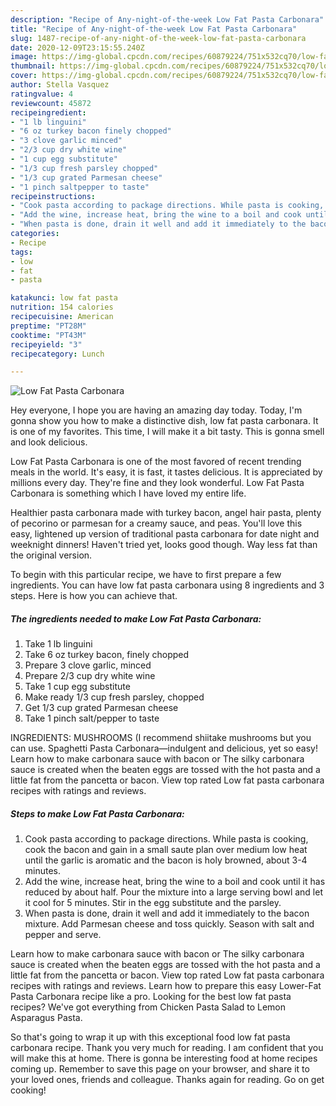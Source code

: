```yaml
---
description: "Recipe of Any-night-of-the-week Low Fat Pasta Carbonara"
title: "Recipe of Any-night-of-the-week Low Fat Pasta Carbonara"
slug: 1487-recipe-of-any-night-of-the-week-low-fat-pasta-carbonara
date: 2020-12-09T23:15:55.240Z
image: https://img-global.cpcdn.com/recipes/60879224/751x532cq70/low-fat-pasta-carbonara-recipe-main-photo.jpg
thumbnail: https://img-global.cpcdn.com/recipes/60879224/751x532cq70/low-fat-pasta-carbonara-recipe-main-photo.jpg
cover: https://img-global.cpcdn.com/recipes/60879224/751x532cq70/low-fat-pasta-carbonara-recipe-main-photo.jpg
author: Stella Vasquez
ratingvalue: 4
reviewcount: 45872
recipeingredient:
- "1 lb linguini"
- "6 oz turkey bacon finely chopped"
- "3 clove garlic minced"
- "2/3 cup dry white wine"
- "1 cup egg substitute"
- "1/3 cup fresh parsley chopped"
- "1/3 cup grated Parmesan cheese"
- "1 pinch saltpepper to taste"
recipeinstructions:
- "Cook pasta according to package directions. While pasta is cooking, cook the bacon and gain in a small saute plan over medium low heat until the garlic is aromatic and the bacon is holy browned, about 3-4 minutes."
- "Add the wine, increase heat, bring the wine to a boil and cook until it has reduced by about half. Pour the mixture into a large serving bowl and let it cool for 5 minutes. Stir in the egg substitute and the parsley."
- "When pasta is done, drain it well and add it immediately to the bacon mixture. Add Parmesan cheese and toss quickly. Season with salt and pepper and serve."
categories:
- Recipe
tags:
- low
- fat
- pasta

katakunci: low fat pasta 
nutrition: 154 calories
recipecuisine: American
preptime: "PT28M"
cooktime: "PT43M"
recipeyield: "3"
recipecategory: Lunch

---
```



![Low Fat Pasta Carbonara](https://img-global.cpcdn.com/recipes/60879224/751x532cq70/low-fat-pasta-carbonara-recipe-main-photo.jpg)

Hey everyone, I hope you are having an amazing day today. Today, I'm gonna show you how to make a distinctive dish, low fat pasta carbonara. It is one of my favorites. This time, I will make it a bit tasty. This is gonna smell and look delicious.

Low Fat Pasta Carbonara is one of the most favored of recent trending meals in the world. It's easy, it is fast, it tastes delicious. It is appreciated by millions every day. They're fine and they look wonderful. Low Fat Pasta Carbonara is something which I have loved my entire life.

Healthier pasta carbonara made with turkey bacon, angel hair pasta, plenty of pecorino or parmesan for a creamy sauce, and peas. You&#39;ll love this easy, lightened up version of traditional pasta carbonara for date night and weeknight dinners! Haven&#39;t tried yet, looks good though. Way less fat than the original version.


To begin with this particular recipe, we have to first prepare a few ingredients. You can have low fat pasta carbonara using 8 ingredients and 3 steps. Here is how you can achieve that.

<!--inarticleads1-->

##### The ingredients needed to make Low Fat Pasta Carbonara:

1. Take 1 lb linguini
1. Take 6 oz turkey bacon, finely chopped
1. Prepare 3 clove garlic, minced
1. Prepare 2/3 cup dry white wine
1. Take 1 cup egg substitute
1. Make ready 1/3 cup fresh parsley, chopped
1. Get 1/3 cup grated Parmesan cheese
1. Take 1 pinch salt/pepper to taste


INGREDIENTS: MUSHROOMS (I recommend shiitake mushrooms but you can use. Spaghetti Pasta Carbonara—indulgent and delicious, yet so easy! Learn how to make carbonara sauce with bacon or The silky carbonara sauce is created when the beaten eggs are tossed with the hot pasta and a little fat from the pancetta or bacon. View top rated Low fat pasta carbonara recipes with ratings and reviews. 

<!--inarticleads2-->

##### Steps to make Low Fat Pasta Carbonara:

1. Cook pasta according to package directions. While pasta is cooking, cook the bacon and gain in a small saute plan over medium low heat until the garlic is aromatic and the bacon is holy browned, about 3-4 minutes.
1. Add the wine, increase heat, bring the wine to a boil and cook until it has reduced by about half. Pour the mixture into a large serving bowl and let it cool for 5 minutes. Stir in the egg substitute and the parsley.
1. When pasta is done, drain it well and add it immediately to the bacon mixture. Add Parmesan cheese and toss quickly. Season with salt and pepper and serve.


Learn how to make carbonara sauce with bacon or The silky carbonara sauce is created when the beaten eggs are tossed with the hot pasta and a little fat from the pancetta or bacon. View top rated Low fat pasta carbonara recipes with ratings and reviews. Learn how to prepare this easy Lower-Fat Pasta Carbonara recipe like a pro. Looking for the best low fat pasta recipes? We&#39;ve got everything from Chicken Pasta Salad to Lemon Asparagus Pasta. 

So that's going to wrap it up with this exceptional food low fat pasta carbonara recipe. Thank you very much for reading. I am confident that you will make this at home. There is gonna be interesting food at home recipes coming up. Remember to save this page on your browser, and share it to your loved ones, friends and colleague. Thanks again for reading. Go on get cooking!
